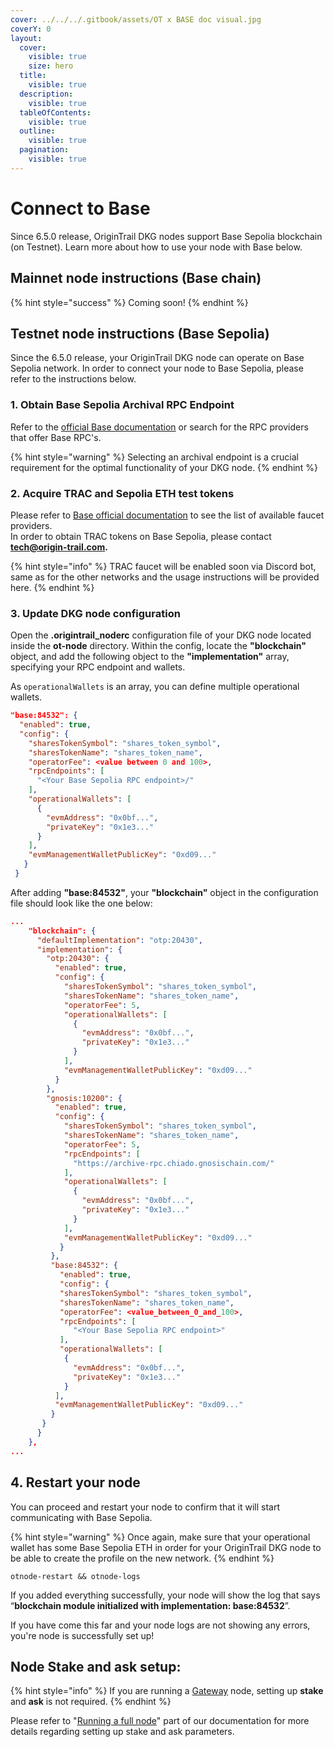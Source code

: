 ```yaml
---
cover: ../../../.gitbook/assets/OT x BASE doc visual.jpg
coverY: 0
layout:
  cover:
    visible: true
    size: hero
  title:
    visible: true
  description:
    visible: true
  tableOfContents:
    visible: true
  outline:
    visible: true
  pagination:
    visible: true
---
```


# Connect to Base

Since 6.5.0 release, OriginTrail DKG nodes support Base Sepolia blockchain (on Testnet). Learn more about how to use your node with Base below.

## Mainnet node instructions (Base chain)

{% hint style="success" %}
Coming soon!
{% endhint %}



## Testnet node instructions (Base Sepolia)

Since the 6.5.0 release, your OriginTrail DKG node can operate on Base Sepolia network. In order to connect your node to Base Sepolia, please refer to the instructions below.

### 1. Obtain Base Sepolia Archival RPC Endpoint

Refer to the [official Base documentation](https://docs.base.org/docs/) or search for the RPC providers that offer Base RPC's.

{% hint style="warning" %}
Selecting an archival endpoint is a crucial requirement for the optimal functionality of your DKG node.
{% endhint %}

### 2. Acquire TRAC and Sepolia ETH test tokens

Please refer to [Base official documentation](https://docs.base.org/docs/tools/network-faucets) to see the list of available faucet providers.\
In order to obtain TRAC tokens on Base Sepolia, please contact **tech@origin-trail.com.**&#x20;

{% hint style="info" %}
TRAC faucet will be enabled soon via Discord bot, same as for the other networks and the usage instructions will be provided here.
{% endhint %}

### 3. Update DKG node configuration

Open the **.origintrail\_noderc** configuration file of your DKG node located inside the **ot-node** directory. Within the config, locate the **"blockchain"** object, and add the following object to the **"implementation"** array, specifying your RPC endpoint and wallets.&#x20;

As `operationalWallets` is an array, you can define multiple operational wallets.

```json
"base:84532": {
  "enabled": true,
  "config": {
    "sharesTokenSymbol": "shares_token_symbol",
    "sharesTokenName": "shares_token_name",
    "operatorFee": <value between 0 and 100>,
    "rpcEndpoints": [
      "<Your Base Sepolia RPC endpoint>/"
    ],
    "operationalWallets": [
      {
        "evmAddress": "0x0bf...",
        "privateKey": "0x1e3..."
      }
    ],
    "evmManagementWalletPublicKey": "0xd09..."
   }
 }
```

After adding **"base:**84532**"**, your **"blockchain"** object in the configuration file should look like the one below:

```json
...
    "blockchain": {
      "defaultImplementation": "otp:20430",
      "implementation": {
        "otp:20430": {
          "enabled": true,
          "config": {
            "sharesTokenSymbol": "shares_token_symbol",
            "sharesTokenName": "shares_token_name",
            "operatorFee": 5,
            "operationalWallets": [
              {
                "evmAddress": "0x0bf...",
                "privateKey": "0x1e3..."
              }
            ],
            "evmManagementWalletPublicKey": "0xd09..."
          }
        },
        "gnosis:10200": {
          "enabled": true,
          "config": {
            "sharesTokenSymbol": "shares_token_symbol",
            "sharesTokenName": "shares_token_name",
            "operatorFee": 5,
            "rpcEndpoints": [
              "https://archive-rpc.chiado.gnosischain.com/"
            ],
            "operationalWallets": [
              {
                "evmAddress": "0x0bf...",
                "privateKey": "0x1e3..."
              }
            ],
            "evmManagementWalletPublicKey": "0xd09..."
           }
         },
         "base:84532": {
           "enabled": true,
           "config": {
           "sharesTokenSymbol": "shares_token_symbol",
           "sharesTokenName": "shares_token_name",
           "operatorFee": <value_between_0_and_100>,
           "rpcEndpoints": [
              "<Your Base Sepolia RPC endpoint>"
           ],
           "operationalWallets": [
            {
              "evmAddress": "0x0bf...",
              "privateKey": "0x1e3..."
            }
          ],
          "evmManagementWalletPublicKey": "0xd09..."
         }
       }
      }
    },
...
```

## 4. Restart your node

You can proceed and restart your node to confirm that it will start communicating with Base Sepolia.

{% hint style="warning" %}
Once again, make sure that your operational wallet has some Base Sepolia ETH in order for your OriginTrail DKG node to be able to create the profile on the new network.
{% endhint %}

```
otnode-restart && otnode-logs
```

If you added everything successfully, your node will show the log that says “**blockchain module initialized with implementation: base:84532**”.

If you have come this far and your node logs are not showing any errors, you're node is successfully set up!&#x20;

## Node Stake and ask setup:

{% hint style="info" %}
If you are running a [Gateway](https://docs.origintrail.io/decentralized-knowledge-graph/node-setup-instructions/running-a-gateway-node) node, setting up **stake** and **ask** is not required.
{% endhint %}

Please refer to "[Running a full node](https://docs.origintrail.io/decentralized-knowledge-graph/node-setup-instructions/running-a-full-node)" part of our documentation for more details regarding setting up stake and ask parameters.
